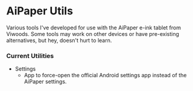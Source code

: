 # AiPaper Utils

Various tools I've developed for use with the AiPaper e-ink tablet from Viwoods.
Some tools may work on other devices or have pre-existing alternatives, but hey, doesn't hurt to learn.

### Current Utilities
- Settings
  - App to force-open the official Android settings app instead of the AiPaper settings.
